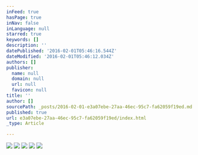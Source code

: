 ```yaml
---
inFeed: true
hasPage: true
inNav: false
inLanguage: null
starred: true
keywords: []
description: ''
datePublished: '2016-02-01T05:46:16.544Z'
dateModified: '2016-02-01T05:46:12.034Z'
authors: []
publisher:
  name: null
  domain: null
  url: null
  favicon: null
title: ''
author: []
sourcePath: _posts/2016-02-01-e3a07ebe-27aa-46ec-95c7-fa62059f19ed.md
published: true
url: e3a07ebe-27aa-46ec-95c7-fa62059f19ed/index.html
_type: Article

---
```

![](https://the-grid-user-content.s3-us-west-2.amazonaws.com/f84a9440-192f-4f38-a36d-672a1540fbfe.gif)
![](https://the-grid-user-content.s3-us-west-2.amazonaws.com/f1a2d23e-59ac-4192-9e6b-9f85516f830d.jpg)
![](https://the-grid-user-content.s3-us-west-2.amazonaws.com/3eac0865-5548-4441-b363-b8fd89772482.jpg)
![](https://the-grid-user-content.s3-us-west-2.amazonaws.com/8c2dcf1b-848e-4148-85a3-28f299595e2c.jpg)
![](https://the-grid-user-content.s3-us-west-2.amazonaws.com/336d0030-f54d-4b7c-8e07-41c397219eae.jpg)